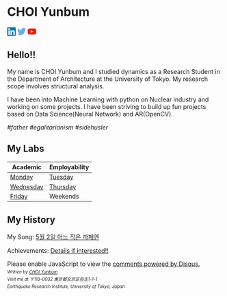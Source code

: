 <script language="javascript" type="text/javascript">
        document.write("<font color='green' size='1'>This document was last modified on " + document.lastModified + "</font>");
</script>

# CHOI Yunbum

<a href="https://www.linkedin.com/in/yunbum-choi-25661a60/" target="_blank"><img src=".\image\linkedin.png" alt="LinkedIn"></a>  <a href=" https://twitter.com/goodasa " target="_blank"><img src=".\image\twitter.png" alt="Twitter"></a> <a href="https://www.youtube.com/channel/UCG7e6TPZ8rVtE7YcxCcW-VA?view_as=subscriber" target="_blank"><img src=".\image\youtube.png" alt="Youtube"></a>  



## Hello!!

My name is CHOI Yunbum and I studied dynamics as a Research Student in the Department of Architecture at the University of Tokyo. My research scope involves structural analysis. 

I have been into Machine Learning with python on Nuclear industry and working on some projects. I have been striving to build up fun projects based on Data Science(Neural Network) and AR(OpenCV). 

*#father #egalitarianism #sidehusler*



## My Labs

| Academic                                          | Employability                           |
| ------------------------------------------------- | --------------------------------------- |
| [Monday](https://cyb541203.tistory.com)           | [Tuesday](https://33550336.tistory.com) |
| [Wednesday](https://followingfashion.tistory.com) | [Thursday](https://791203.tistory.com)  |
| [Friday](https://3600rpm.tistory.com)             | Weekends                                |



## My History 

My Song: [5월 2일 어느 작은 까페엔](https://itunes.apple.com/us/artist//552288415)

Achievements: [Details if interested!!](https://www.notion.so/Achievements-3220510d3429437d8814a9f29c0f232c)



<div id="disqus_thread"></div>
<script>
/**
*  RECOMMENDED CONFIGURATION VARIABLES: EDIT AND UNCOMMENT THE SECTION BELOW TO INSERT DYNAMIC VALUES FROM YOUR PLATFORM OR CMS.
*  LEARN WHY DEFINING THESE VARIABLES IS IMPORTANT: https://disqus.com/admin/universalcode/#configuration-variables*/
/*
var disqus_config = function () {
this.page.url = PAGE_URL;  // Replace PAGE_URL with your page's canonical URL variable
this.page.identifier = PAGE_IDENTIFIER; // Replace PAGE_IDENTIFIER with your page's unique identifier variable
};
*/
(function() { // DON'T EDIT BELOW THIS LINE
var d = document, s = d.createElement('script');
s.src = 'https://cyb1203.disqus.com/embed.js';
s.setAttribute('data-timestamp', +new Date());
(d.head || d.body).appendChild(s);
})();
</script>
<noscript>Please enable JavaScript to view the <a href="https://disqus.com/?ref_noscript">comments powered by Disqus.</a></noscript>




<address>
    <font size=1>
        Written by <a href="mailto:yunbum@eri.u-tokyo.ac.jp">CHOI Yunbum</a><br> 
        Visit me at 〒113-0032 東京都文京区弥生1-1-1<br>
        Earthquake Research Institute, University of Tokyo, Japan
    </font>
</address>


